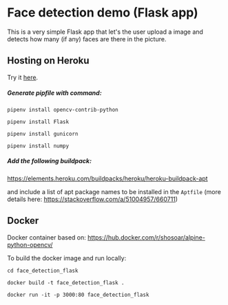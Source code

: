 # Face detection demo (Flask app)

This is a very simple Flask app that let's the user upload a image and detects how many (if any) faces are there in the picture.

## Hosting on Heroku

Try it [here](https://face-detection-flask.herokuapp.com/).

##### Generate pipfile with command:

`pipenv install opencv-contrib-python`

`pipenv install Flask`

`pipenv install gunicorn`

`pipenv install numpy`

##### Add the following buildpack:

https://elements.heroku.com/buildpacks/heroku/heroku-buildpack-apt

and include a list of apt package names to be installed in the `Aptfile` (more details here: https://stackoverflow.com/a/51004957/660711)

## Docker

Docker container based on: https://hub.docker.com/r/shosoar/alpine-python-opencv/

To build the docker image and run locally:

`cd face_detection_flask`

`docker build -t face_detection_flask .`

`docker run -it -p 3000:80 face_detection_flask`
